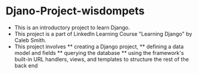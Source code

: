 # Djano-Project-wisdompets

* This is an introductory project to learn Django.
* This project is a part of LinkedIn Learning Course "Learning Django" by Caleb Smith.
* This project involves 
 ** creating a Django project, 
 ** defining a data model and fields
 ** querying the database
 ** using the framework's built-in URL handlers, views, and templates to structure the rest of the back end
